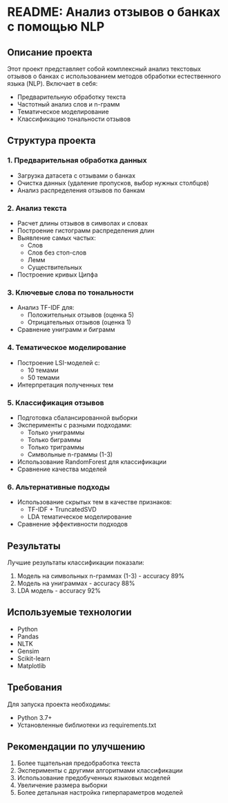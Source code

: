# README: Анализ отзывов о банках с помощью NLP

## Описание проекта
Этот проект представляет собой комплексный анализ текстовых отзывов о банках с использованием методов обработки естественного языка (NLP). Включает в себя:
- Предварительную обработку текста
- Частотный анализ слов и n-грамм
- Тематическое моделирование
- Классификацию тональности отзывов

## Структура проекта

### 1. Предварительная обработка данных
- Загрузка датасета с отзывами о банках
- Очистка данных (удаление пропусков, выбор нужных столбцов)
- Анализ распределения отзывов по банкам

### 2. Анализ текста
- Расчет длины отзывов в символах и словах
- Построение гистограмм распределения длин
- Выявление самых частых:
  - Слов
  - Слов без стоп-слов
  - Лемм
  - Существительных
- Построение кривых Ципфа

### 3. Ключевые слова по тональности
- Анализ TF-IDF для:
  - Положительных отзывов (оценка 5)
  - Отрицательных отзывов (оценка 1)
- Сравнение униграмм и биграмм

### 4. Тематическое моделирование
- Построение LSI-моделей с:
  - 10 темами
  - 50 темами
- Интерпретация полученных тем

### 5. Классификация отзывов
- Подготовка сбалансированной выборки
- Эксперименты с разными подходами:
  - Только униграммы
  - Только биграммы
  - Только триграммы
  - Символьные n-граммы (1-3)
- Использование RandomForest для классификации
- Сравнение качества моделей

### 6. Альтернативные подходы
- Использование скрытых тем в качестве признаков:
  - TF-IDF + TruncatedSVD
  - LDA тематическое моделирование
- Сравнение эффективности подходов

## Результаты
Лучшие результаты классификации показали:
1. Модель на символьных n-граммах (1-3) - accuracy 89%
2. Модель на униграммах - accuracy 88%
3. LDA модель - accuracy 92%

## Используемые технологии
- Python
- Pandas
- NLTK
- Gensim
- Scikit-learn
- Matplotlib

## Требования
Для запуска проекта необходимы:
- Python 3.7+
- Установленные библиотеки из requirements.txt

## Рекомендации по улучшению
1. Более тщательная предобработка текста
2. Эксперименты с другими алгоритмами классификации
3. Использование предобученных языковых моделей
4. Увеличение размера выборки
5. Более детальная настройка гиперпараметров моделей
